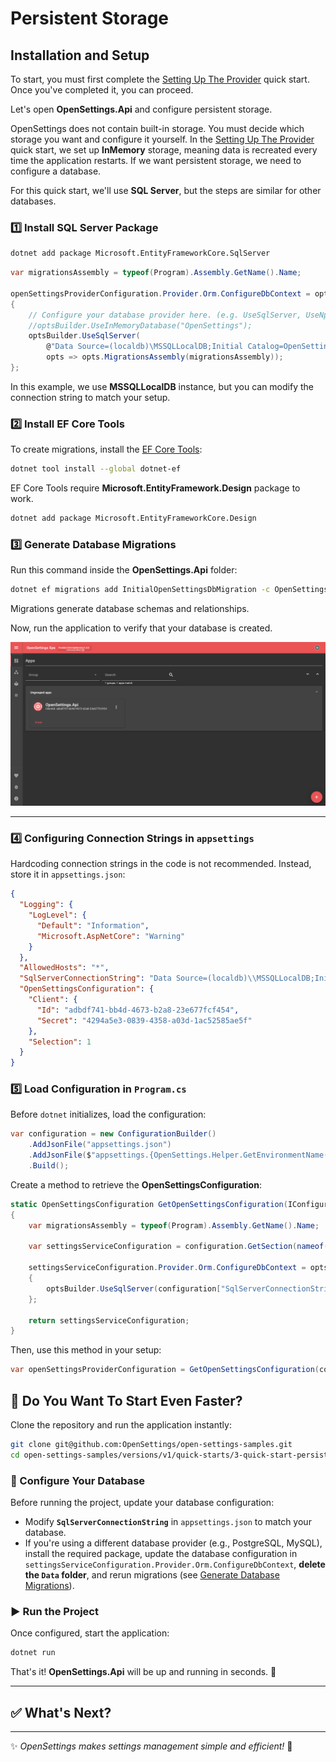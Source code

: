 # Persistent Storage

## Installation and Setup

To start, you must first complete the [Setting Up The Provider](quick-start-provider.md) quick start. Once you've completed it, you can proceed.

Let's open **OpenSettings.Api** and configure persistent storage.

OpenSettings does not contain built-in storage. You must decide which storage you want and configure it yourself. In the [Setting Up The Provider](quick-start-provider.md) quick start, we set up **InMemory** storage, meaning data is recreated every time the application restarts. If we want persistent storage, we need to configure a database.

For this quick start, we'll use **SQL Server**, but the steps are similar for other databases.

### 1️⃣ Install SQL Server Package

```sh
dotnet add package Microsoft.EntityFrameworkCore.SqlServer
```

```csharp
var migrationsAssembly = typeof(Program).Assembly.GetName().Name;

openSettingsProviderConfiguration.Provider.Orm.ConfigureDbContext = optsBuilder =>
{
    // Configure your database provider here. (e.g. UseSqlServer, UseNpgsql, UseInMemoryDatabase)
    //optsBuilder.UseInMemoryDatabase("OpenSettings");
    optsBuilder.UseSqlServer(
        @"Data Source=(localdb)\MSSQLLocalDB;Initial Catalog=OpenSettings;Integrated Security=True;MultipleActiveResultSets=True",
        opts => opts.MigrationsAssembly(migrationsAssembly));
};
```

In this example, we use **MSSQLLocalDB** instance, but you can modify the connection string to match your setup.

### 2️⃣ Install EF Core Tools

To create migrations, install the [EF Core Tools](https://learn.microsoft.com/en-us/ef/core/cli/dotnet):

```sh
dotnet tool install --global dotnet-ef
```

EF Core Tools require **Microsoft.EntityFramework.Design** package to work.

```sh
dotnet add package Microsoft.EntityFrameworkCore.Design
```

### 3️⃣ Generate Database Migrations

Run this command inside the **OpenSettings.Api** folder:

```sh
dotnet ef migrations add InitialOpenSettingsDbMigration -c OpenSettingsDbContext -o Data/Migrations/OpenSettings/OpenSettingsDb
```

Migrations generate database schemas and relationships.

Now, run the application to verify that your database is created.

![Quick Start Persistent Storage Spa](../assets/quick-start-persistent-storage-spa.png)

---

### 4️⃣ Configuring Connection Strings in `appsettings`

Hardcoding connection strings in the code is not recommended. Instead, store it in `appsettings.json`:

```json
{
  "Logging": {
    "LogLevel": {
      "Default": "Information",
      "Microsoft.AspNetCore": "Warning"
    }
  },
  "AllowedHosts": "*",
  "SqlServerConnectionString": "Data Source=(localdb)\\MSSQLLocalDB;Initial Catalog=OpenSettings;Integrated Security=True;MultipleActiveResultSets=True",
  "OpenSettingsConfiguration": {
    "Client": {
      "Id": "adbdf741-bb4d-4673-b2a8-23e677fcf454",
      "Secret": "4294a5e3-0839-4358-a03d-1ac52585ae5f"
    },
    "Selection": 1
  }
}
```

### 5️⃣ Load Configuration in `Program.cs`

Before `dotnet` initializes, load the configuration:

```csharp
var configuration = new ConfigurationBuilder()
    .AddJsonFile("appsettings.json")
    .AddJsonFile($"appsettings.{OpenSettings.Helper.GetEnvironmentName()}.json", optional: true)
    .Build();
```

Create a method to retrieve the **OpenSettingsConfiguration**:

```csharp
static OpenSettingsConfiguration GetOpenSettingsConfiguration(IConfiguration configuration)
{
    var migrationsAssembly = typeof(Program).Assembly.GetName().Name;

    var settingsServiceConfiguration = configuration.GetSection(nameof(OpenSettingsConfiguration)).Get<OpenSettingsConfiguration>();

    settingsServiceConfiguration.Provider.Orm.ConfigureDbContext = optsBuilder =>
    {
        optsBuilder.UseSqlServer(configuration["SqlServerConnectionString"], opts => opts.MigrationsAssembly(migrationsAssembly));
    };

    return settingsServiceConfiguration;
}
```

Then, use this method in your setup:

```csharp
var openSettingsProviderConfiguration = GetOpenSettingsConfiguration(configuration);
```

## 🚀 Do You Want To Start Even Faster?  

Clone the repository and run the application instantly:  

```bash
git clone git@github.com:OpenSettings/open-settings-samples.git
cd open-settings-samples/versions/v1/quick-starts/3-quick-start-persistent-storage/src/OpenSettings.Api/
```

### 🔧 Configure Your Database  

Before running the project, update your database configuration:

- Modify **`SqlServerConnectionString`** in `appsettings.json` to match your database.
- If you're using a different database provider (e.g., PostgreSQL, MySQL), install the required package, update the database configuration in `settingsServiceConfiguration.Provider.Orm.ConfigureDbContext`, **delete the `Data` folder**, and rerun migrations (see [Generate Database Migrations](#3-generate-database-migrations)).

### ▶️ Run the Project  

Once configured, start the application:

```sh
dotnet run
```

That's it! **OpenSettings.Api** will be up and running in seconds. 🎉  

---

## ✅ What's Next?

---

✨ *OpenSettings makes settings management simple and efficient!* 🚀